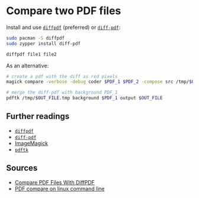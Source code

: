 # Compare two PDF files

Install and use [`diffpdf`][diffpdf] (preferred) or [`diff-pdf`][diff-pdf]:

```sh
sudo pacman -S diffpdf
sudo zypper install diff-pdf
```

```sh
diffpdf file1 file2
```

As an alternative:

```sh
# create a pdf with the diff as red pixels
magick compare -verbose -debug coder $PDF_1 $PDF_2 -compose src /tmp/$OUT_FILE.tmp

# merge the diff-pdf with background PDF_1
pdftk /tmp/$OUT_FILE.tmp background $PDF_1 output $OUT_FILE
```

## Further readings

- [`diffpdf`][diffpdf]
- [`diff-pdf`][diff-pdf]
- [ImageMagick]
- [`pdftk`][pdftk]

## Sources

- [Compare PDF Files With DiffPDF]
- [PDF compare on linux command line]

<!--
  References
  -->

<!-- Knowledge base -->
[diffpdf]: diffpdf.md
[diff-pdf]: diff-pdf.md
[imagemagick]: imagemagick.md
[pdftk]: pdftk.md

<!-- Others -->
[compare pdf files with diffpdf]: https://www.linuxandubuntu.com/home/compare-pdf-files-with-diffpdf-in-ubuntu-linux-debian-fedora-other-derivatives
[pdf compare on linux command line]: https://stackoverflow.com/questions/6469157/pdf-compare-on-linux-command-line#7228061
